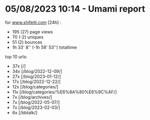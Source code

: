 # 05/08/2023 10:14 - Umami report
for www.shifeiti.com [24h] :

 - 195 (27) page views
 - 70 (-2) uniques
 - 51 (2) bounces
 - 1h 33' 8'' (-1h 58' 53'') totaltime


top 10 urls:
 - 37x [/]
 - 34x [/blog/2022-12-09/]
 - 27x [/blog/2023-01-12/]
 - 17x [/blog/2022-12-22/]
 - 12x [/blog/categories/]
 - 11x [/blog/categories/%E6%8A%80%E6%9C%AF/]
 - 7x [/blog/archives/]
 - 7x [/blog/2022-05-07/]
 - 7x [/blog/2023-02-03/]
 - 6x [/bbtalk/]


